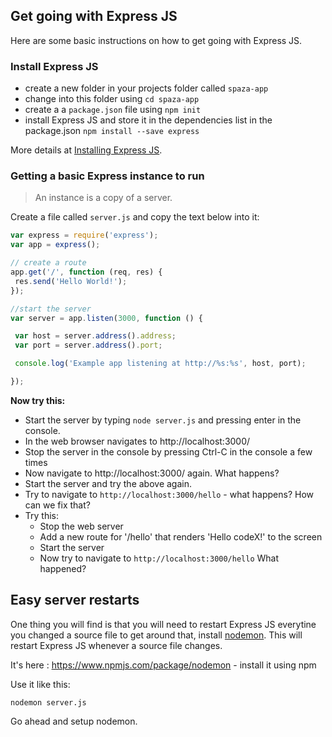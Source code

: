 ## Get going with Express JS

Here are some basic instructions on how to get going with Express JS.

### Install Express JS

* create a new folder in your projects folder called `spaza-app`
* change into this folder using `cd spaza-app`
* create a a `package.json` file using `npm init`
* install Express JS and store it in the dependencies list in the package.json `npm install --save express`

 More details at [Installing Express JS](http://expressjs.com/starter/installing.html).

### Getting a basic Express instance to run

> An instance is a copy of a server.

Create a file called `server.js` and copy the text below into it:

```javascript
var express = require('express');
var app = express();

// create a route
app.get('/', function (req, res) {
 res.send('Hello World!');
});

//start the server
var server = app.listen(3000, function () {

 var host = server.address().address;
 var port = server.address().port;

 console.log('Example app listening at http://%s:%s', host, port);

});
```
**Now try this:**

* Start the server by typing `node server.js` and pressing enter in the console.
* In the web browser navigates to http://localhost:3000/
* Stop the server in the console by pressing Ctrl-C in the console a few times
* Now navigate to http://localhost:3000/ again. What happens?
* Start the server and try the above again.
* Try to navigate to `http://localhost:3000/hello` - what happens? How can we fix that?
* Try this:
    * Stop the web server
    * Add a new route for '/hello' that renders 'Hello codeX!' to the screen
    * Start the server
    * Now try to navigate to `http://localhost:3000/hello` What happened?

## Easy server restarts

One thing you will find is that you will need to restart Express JS everytine you changed a source file to get around that, install [nodemon](https://www.npmjs.com/package/nodemon). This will restart Express JS whenever a source file changes.

It's here : https://www.npmjs.com/package/nodemon - install it using npm

Use it like this:

```
nodemon server.js
```

Go ahead and setup nodemon.
